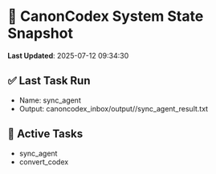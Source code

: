 # 🧠 CanonCodex System State Snapshot
**Last Updated**: 2025-07-12 09:34:30

## ✅ Last Task Run
- Name: sync_agent
- Output: canoncodex_inbox/output//sync_agent_result.txt

## 🔁 Active Tasks
- sync_agent
- convert_codex